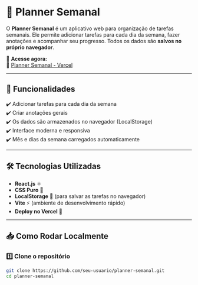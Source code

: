 # 📅 Planner Semanal



O **Planner Semanal** é um aplicativo web para organização de tarefas semanais. Ele permite adicionar tarefas para cada dia da semana, fazer anotações e acompanhar seu progresso. Todos os dados são **salvos no próprio navegador**.

🚀 **Acesse agora:**  
🔗 [Planner Semanal - Vercel](https://planner-semanal-mcbyz274g-eikelads-projects.vercel.app)

---

## 🎯 Funcionalidades
✔️ Adicionar tarefas para cada dia da semana  
✔️ Criar anotações gerais  
✔️ Os dados são armazenados no navegador (LocalStorage)  
✔️ Interface moderna e responsiva  
✔️ Mês e dias da semana carregados automaticamente  

---

## 🛠️ Tecnologias Utilizadas
- **React.js** ⚛️
- **CSS Puro** 🎨
- **LocalStorage** 💾 (para salvar as tarefas no navegador)
- **Vite** ⚡ (ambiente de desenvolvimento rápido)
- **Deploy no Vercel** 🚀

---

## 📥 Como Rodar Localmente

### 1️⃣ Clone o repositório
```sh
git clone https://github.com/seu-usuario/planner-semanal.git
cd planner-semanal
